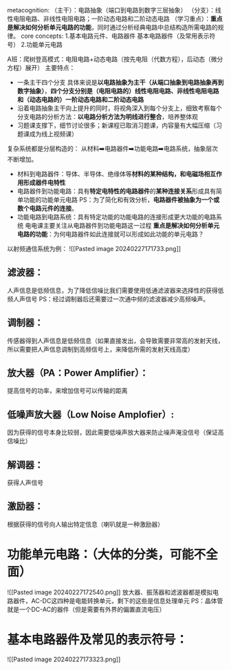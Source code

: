 metacognition:
（主干）：电路抽象（端口到电路到数字三层抽象）
（分支）：线性电阻电路、非线性电阻电路；一阶动态电路和二阶动态电路
（学习重点）：**重点是解决如何分析单元电路的功能**，同时通过分析经典电路中总结构造所需电路的规律。
core concepts:
1.基本电路元件、电路器件
	基本电路器件（及常用表示符号）
2.功能单元电路

A班：爬树登高模式：电阻电路+动态电路（按先电阻（代数方程），后动态（微分方程）展开）
主要特点：
- 一条主干四个分支
具体来说是**以电路抽象为主干（从端口抽象到电路抽象再到数字抽象）**，**四个分支分别是（电阻电路的）线性电阻电路、非线性电阻电路和（动态电路的）一阶动态电路和二阶动态电路**
- 沿着电路抽象主干向上提升的同时，将视角深入到每个分支上，细致考察每个分支电路的分析方法：**以电路分析方法为明线进行整合**，培养整体观
- 习题课支撑下，细节讨论很多；新课程已取消习题课，内容量有大幅压缩（习题课成为线上视频课）

复杂系统都是分层构造的：
从材料➡️电路器件➡️功能电路➡️电路系统，抽象层次不断增加。
- 材料到电路器件：导体、半导体、绝缘体等**材料的某种结构，和电磁场相互作用形成器件电特性** 
- 电路器件到功能电路：具有**特定电特性的电路器件**的**某种连接关系**形成具有简单功能的功能单元电路 PS：为了简化和有效分析，**电路器件被抽象为一个或数个电路元件的连接**。
- 功能电路到电路系统：具有特定功能的功能电路的连接形成更大功能的电路系统
电电课主要关注从电路器件到功能电路这一过程
**重点是解决如何分析单元电路的功能**：为何电路器件如此连接就可以形成如此功能的单元电路？

以射频通信系统为例：
![[Pasted image 20240227171733.png]]
## 滤波器：
人声信息是低频信息，为了降低信噪比我们需要使用低通滤波器来选择性的获得低频人声信号
PS：经过调制器后还需要过一次通中频的滤波器减少高频噪声。
## 调制器：
传感器得到人声信息是低频信息（如果直接发出，会导致需要非常高的发射天线，所以需要把人声信息调制到高频信号上，来降低所需的发射天线高度）
## 放大器（PA：Power Amplifier）：
提高信号的功率，来增加信号可以传输的距离
## 低噪声放大器（Low Noise Amplofier）:
因为获得的信号本身比较弱，因此需要低噪声放大器来防止噪声淹没信号（保证高信噪比）
## 解调器：
获得人声信号
## 激励器：
根据获得的信号向人输出特定信息（喇叭就是一种激励器）

# 功能单元电路：（大体的分类，可能不全面）
![[Pasted image 20240227172540.png]]
放大器、振荡器和滤波器都是模拟电路器件，AC-DC这四种是电能转换单元，剩下的这些是信息处理单元
PS：晶体管就是一个DC-AC的器件（但是需要有外界的偏置直流电压）

# 基本电路器件及常见的表示符号：
![[Pasted image 20240227173323.png]]
